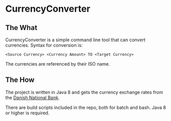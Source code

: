 # CurrencyConverter
## The What
CurrencyConverter is a simple command line tool that can convert currencies.
Syntax for conversion is:

`<Source Currency> <Currency Amount> TO <Target Currency>`

The currencies are referenced by their ISO name.

## The How
The project is written in Java 8 and gets the currency exchange rates from the [Danish National Bank](http://www.nationalbanken.dk/valutakurser).

There are build scripts included in the repo, both for batch and bash.
Java 8 or higher is required.
